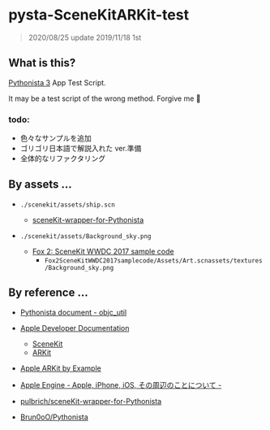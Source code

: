 # pysta-SceneKitARKit-test

> 2020/08/25 update
> 2019/11/18 1st



## What is this?

[Pythonista 3](http://omz-software.com/pythonista/) App Test Script.<br>

It may be a test script of the wrong method.  Forgive me 🥺

### todo:

- 色々なサンプルを追加
- ゴリゴリ日本語で解説入れた ver.準備
- 全体的なリファクタリング


## By assets ...

- `./scenekit/assets/ship.scn`
	- [sceneKit-wrapper-for-Pythonista](https://github.com/pulbrich/sceneKit-wrapper-for-Pythonista/blob/master/sceneKit%20demo/01_ship/ship.scn)

- `./scenekit/assets/Background_sky.png`
	- [Fox 2: SceneKit WWDC 2017 sample code](https://developer.apple.com/library/archive/samplecode/scenekit-2017/Introduction/Intro.html)
		- `Fox2SceneKitWWDC2017samplecode/Assets/Art.scnassets/textures/Background_sky.png`


## By reference ...

- [Pythonista document - objc_util](http://omz-software.com/pythonista/docs/ios/objc_util.html)
- [Apple Developer Documentation](https://developer.apple.com/documentation)
	- [SceneKit](https://developer.apple.com/documentation/scenekit?language=objc)
	- [ARKit](https://developer.apple.com/documentation/arkit?language=objc)

- [Apple ARKit by Example](https://blog.markdaws.net/apple-arkit-by-example-ef1c8578fb59)

- [Apple Engine - Apple, iPhone, iOS, その周辺のことについて -](https://appleengine.hatenablog.com/archive/category/SceneKit)

- [pulbrich/sceneKit-wrapper-for-Pythonista](https://github.com/pulbrich/sceneKit-wrapper-for-Pythonista)


- [Brun0oO/Pythonista](https://github.com/Brun0oO/Pythonista/tree/master/arkit)

